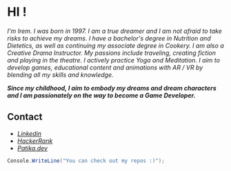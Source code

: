 # HI !

*I'm Irem. I was born in 1997. I am a true dreamer and I am not afraid to take risks to achieve my dreams. I have a bachelor's degree in Nutrition and Dietetics, as well as continuing my associate degree in Cookery. I am also a Creative Drama Instructor. My passions include traveling, creating fiction and playing in the theatre. I actively practice Yoga and Meditation. I aim to develop games, educational content and animations with AR / VR by blending all my skills and knowledge.*  

***Since my childhood, I aim to embody my dreams and dream characters and I am passionately on the way to become a Game Developer.***
 
## Contact
- *[Linkedin](www.linkedin.com/in/irem-turna)*
- *[HackerRank](https://www.hackerrank.com/iraska)*
- *[Patika.dev](https://app.patika.dev/iraska)*

```C#
Console.WriteLine("You can check out my repos :)");
```
